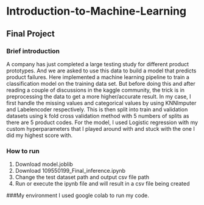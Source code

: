 # Introduction-to-Machine-Learning
## Final Project

### Brief introduction
A company has just completed a large testing study for different product prototypes. And we are asked to use this data to build a model that predicts product failures.
Here implemented a machine learning pipeline to train a classification model on the training data set. But before doing this and after reading a couple of discussions in the kaggle community, the trick is in preprocessing the data to get a more higher/accurate result. In my case, I first handle the missing values and categorical values by using KNNImputer and Labelencoder respectively. This is then split into train and validation datasets using k fold cross validation method with 5 numbers of splits as there are 5 product codes. For the model, I used Logistic regression with my custom hyperparameters that I played around with and stuck with the one I did my highest score with.
### How to run
1. Download model.joblib
2. Download 109550199_Final_inference.ipynb
3. Change the test dataset path and output csv file path
6. Run or execute the ipynb file and will result in a csv file being created

###My environment
I used google colab to run my code.

